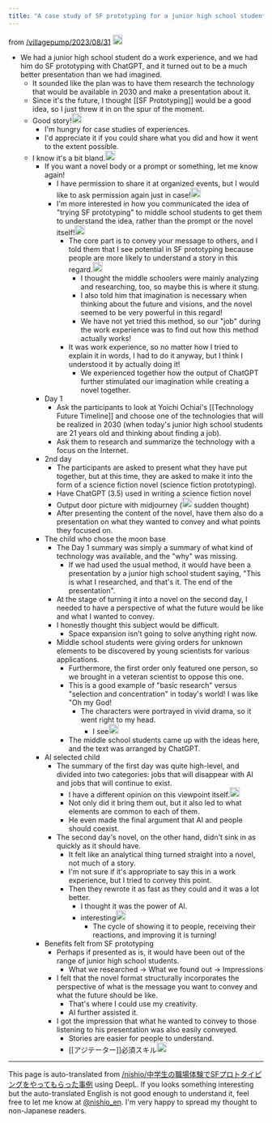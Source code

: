 ```yaml
---
title: "A case study of SF prototyping for a junior high school student's work experience"
---
```


from [/villagepump/2023/08/31](https://scrapbox.io/villagepump/2023/08/31)
<img src='https://scrapbox.io/api/pages/villagepump/mtane0412/icon' alt='/villagepump/mtane0412.icon' height="19.5"/>
- We had a junior high school student do a work experience, and we had him do SF prototyping with ChatGPT, and it turned out to be a much better presentation than we had imagined.
    - It sounded like the plan was to have them research the technology that would be available in 2030 and make a presentation about it.
    - Since it's the future, I thought [[SF Prototyping]] would be a good idea, so I just threw it in on the spur of the moment.
    - Good story!<img src='https://scrapbox.io/api/pages/villagepump/nishio/icon' alt='/villagepump/nishio.icon' height="19.5"/>
        - I'm hungry for case studies of experiences.
        - I'd appreciate it if you could share what you did and how it went to the extent possible.
    - I know it's a bit bland.<img src='https://scrapbox.io/api/pages/villagepump/mtane0412/icon' alt='/villagepump/mtane0412.icon' height="19.5"/>
        - If you want a novel body or a prompt or something, let me know again!
            - I have permission to share it at organized events, but I would like to ask permission again just in case!<img src='https://scrapbox.io/api/pages/villagepump/mtane0412/icon' alt='/villagepump/mtane0412.icon' height="19.5"/>
            - I'm more interested in how you communicated the idea of "trying SF prototyping" to middle school students to get them to understand the idea, rather than the prompt or the novel itself!<img src='https://scrapbox.io/api/pages/villagepump/nishio/icon' alt='/villagepump/nishio.icon' height="19.5"/>
                - The core part is to convey your message to others, and I told them that I see potential in SF prototyping because people are more likely to understand a story in this regard.<img src='https://scrapbox.io/api/pages/villagepump/mtane0412/icon' alt='/villagepump/mtane0412.icon' height="19.5"/>
                    - I thought the middle schoolers were mainly analyzing and researching, too, so maybe this is where it stung.
                    - I also told him that imagination is necessary when thinking about the future and visions, and the novel seemed to be very powerful in this regard!
                    - We have not yet tried this method, so our "job" during the work experience was to find out how this method actually works!
                - It was work experience, so no matter how I tried to explain it in words, I had to do it anyway, but I think I understood it by actually doing it!
                    - We experienced together how the output of ChatGPT further stimulated our imagination while creating a novel together.
        - Day 1
            - Ask the participants to look at Yoichi Ochiai's [[Technology Future Timeline]] and choose one of the technologies that will be realized in 2030 (when today's junior high school students are 21 years old and thinking about finding a job).
            - Ask them to research and summarize the technology with a focus on the Internet.
        - 2nd day
            - The participants are asked to present what they have put together, but at this time, they are asked to make it into the form of a science fiction novel (science fiction prototyping).
            - Have ChatGPT (3.5) used in writing a science fiction novel
            - Output door picture with midjourney (<img src='https://scrapbox.io/api/pages/villagepump/mtane0412/icon' alt='/villagepump/mtane0412.icon' height="19.5"/> sudden thought)
            - After presenting the content of the novel, have them also do a presentation on what they wanted to convey and what points they focused on.
        - The child who chose the moon base
            - The Day 1 summary was simply a summary of what kind of technology was available, and the "why" was missing.
                - If we had used the usual method, it would have been a presentation by a junior high school student saying, "This is what I researched, and that's it. The end of the presentation".
            - At the stage of turning it into a novel on the second day, I needed to have a perspective of what the future would be like and what I wanted to convey.
            - I honestly thought this subject would be difficult.
                - Space expansion isn't going to solve anything right now.
            - Middle school students were giving orders for unknown elements to be discovered by young scientists for various applications.
                - Furthermore, the first order only featured one person, so we brought in a veteran scientist to oppose this one.
                - This is a good example of "basic research" versus "selection and concentration" in today's world! I was like "Oh my God!
                    - The characters were portrayed in vivid drama, so it went right to my head.
                        - I see<img src='https://scrapbox.io/api/pages/villagepump/基素/icon' alt='/villagepump/基素.icon' height="19.5"/>
                - The middle school students came up with the ideas here, and the text was arranged by ChatGPT.
        - AI selected child
            - The summary of the first day was quite high-level, and divided into two categories: jobs that will disappear with AI and jobs that will continue to exist.
                - I have a different opinion on this viewpoint itself.<img src='https://scrapbox.io/api/pages/villagepump/mtane0412/icon' alt='/villagepump/mtane0412.icon' height="19.5"/>
                - Not only did it bring them out, but it also led to what elements are common to each of them.
                - He even made the final argument that AI and people should coexist.
            - The second day's novel, on the other hand, didn't sink in as quickly as it should have.
                - It felt like an analytical thing turned straight into a novel, not much of a story.
                - I'm not sure if it's appropriate to say this in a work experience, but I tried to convey this point.
                - Then they rewrote it as fast as they could and it was a lot better.
                    - I thought it was the power of AI.
                    - interesting<img src='https://scrapbox.io/api/pages/villagepump/nishio/icon' alt='/villagepump/nishio.icon' height="19.5"/>
                        - The cycle of showing it to people, receiving their reactions, and improving it is turning!
        - Benefits felt from SF prototyping
            - Perhaps if presented as is, it would have been out of the range of junior high school students.
                - What we researched -> What we found out -> Impressions
            - I felt that the novel format structurally incorporates the perspective of what is the message you want to convey and what the future should be like.
                - That's where I could use my creativity.
                - AI further assisted it.
            - I got the impression that what he wanted to convey to those listening to his presentation was also easily conveyed.
                - Stories are easier for people to understand.
                - [[アジテーター]]必須スキル<img src='https://scrapbox.io/api/pages/villagepump/基素/icon' alt='/villagepump/基素.icon' height="19.5"/>


---
This page is auto-translated from [/nishio/中学生の職場体験でSFプロトタイピングをやってもらった事例](https://scrapbox.io/nishio/中学生の職場体験でSFプロトタイピングをやってもらった事例) using DeepL. If you looks something interesting but the auto-translated English is not good enough to understand it, feel free to let me know at [@nishio_en](https://twitter.com/nishio_en). I'm very happy to spread my thought to non-Japanese readers.